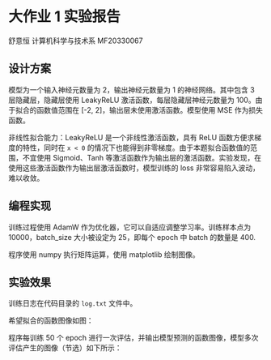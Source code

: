 # 大作业 1 实验报告

舒意恒 计算机科学与技术系 MF20330067

## 设计方案

模型为一个输入神经元数量为 2，输出神经元数量为 1 的神经网络。其中包含 3 层隐藏层，隐藏层使用 LeakyReLU 激活函数，每层隐藏层神经元数量为 100。由于拟合的函数值范围在 [-2, 2]，输出层未使用激活函数。模型使用 MSE 作为损失函数。

非线性拟合能力：LeakyReLU 是一个非线性激活函数，具有 ReLU 函数方便求梯度的特性，同时在 `x < 0` 的情况下也能得到非零梯度。由于本题拟合函数值的范围，不宜使用 Sigmoid、Tanh 等激活函数作为输出层的激活函数。实验发现，在使用这些激活函数作为输出层激活函数时，模型训练的 loss 非常容易陷入波动，难以收敛。

## 编程实现

训练过程使用 AdamW 作为优化器，它可以自适应调整学习率。训练样本点为 10000，batch_size 大小被设定为 25，即每个 epoch 中 batch 的数量是 400.

程序使用 numpy 执行矩阵运算，使用 matplotlib 绘制图像。

## 实验效果

训练日志在代码目录的 `log.txt` 文件中。

希望拟合的函数图像如图：

程序每训练 50 个 epoch 进行一次评估，并输出模型预测的函数图像，模型多次评估产生的图像（节选）如下所示：

